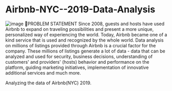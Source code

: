 # Airbnb-NYC--2019-Data-Analysis
![image](https://user-images.githubusercontent.com/104754645/204090762-21c22a5c-49ac-423d-bb76-50509fcf4436.png)
📖PROBLEM STATEMENT
Since 2008, guests and hosts have used Airbnb to expand on traveling possibilities and present a more unique, personalized way of experiencing the world. Today, Airbnb became one of a kind service that is used and recognized by the whole world. Data analysis on millions of listings provided through Airbnb is a crucial factor for the company. These millions of listings generate a lot of data - data that can be analyzed and used for security, business decisions, understanding of customers' and providers' (hosts) behavior and performance on the platform, guiding marketing initiatives, implementation of innovative additional services and much more.


Analyzing the data of Airbnb(NYC) 2019.
